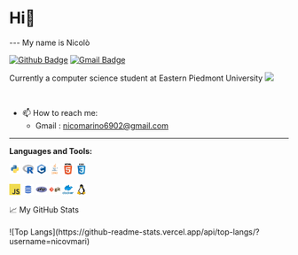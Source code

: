 <h1> Hi👋 </h1>
--- 
My name is Nicolò

[![Github Badge](https://img.shields.io/badge/-github-black?style=for-the-badge&labelColor=black&logo=github&logoColor=white&link=https://github.com/NicoVMari)](https://github.com/NicoVMari)
[![Gmail Badge](https://img.shields.io/badge/-Gmail-c14438?style=for-the-badge&logo=Gmail&logoColor=white&link=mailto:nicomarino6902@gmail)](mailto:nicomarino6902@gmail.com)

Currently a computer science student at Eastern Piedmont University <img src="https://github.com/NicoVMari/NicoVMari/assets/96552280/151c0425-8027-4826-b60b-93f9f351b4f1" width="25px">
<br>

<br>

- 📫 How to reach me: 
    - Gmail : <a href="mailto:nicomarino6902@gmail.com">nicomarino6902@gmail.com</a> 

--- 
**Languages and Tools:**  

<code><img height="20" src="https://raw.githubusercontent.com/github/explore/80688e429a7d4ef2fca1e82350fe8e3517d3494d/topics/python/python.png"></code>
<code><img height="20" src="https://raw.githubusercontent.com/github/explore/80688e429a7d4ef2fca1e82350fe8e3517d3494d/topics/r/r.png"></code>
<code><img height="20" src="https://raw.githubusercontent.com/github/explore/80688e429a7d4ef2fca1e82350fe8e3517d3494d/topics/c/c.png"></code>
<code><img height="20" src="https://raw.githubusercontent.com/github/explore/80688e429a7d4ef2fca1e82350fe8e3517d3494d/topics/java/java.png"></code>
<code><img height="20" src="https://raw.githubusercontent.com/github/explore/80688e429a7d4ef2fca1e82350fe8e3517d3494d/topics/html/html.png"></code>
<code><img height="20" src="https://raw.githubusercontent.com/github/explore/80688e429a7d4ef2fca1e82350fe8e3517d3494d/topics/css/css.png"></code>

<code><img height="20" src="https://raw.githubusercontent.com/github/explore/80688e429a7d4ef2fca1e82350fe8e3517d3494d/topics/javascript/javascript.png"></code>
<code><img height="20" src="https://raw.githubusercontent.com/github/explore/80688e429a7d4ef2fca1e82350fe8e3517d3494d/topics/sql/sql.png"></code>
<code><img height="20" src="https://raw.githubusercontent.com/github/explore/80688e429a7d4ef2fca1e82350fe8e3517d3494d/topics/php/php.png"></code>
<code><img height="20" src="https://raw.githubusercontent.com/github/explore/80688e429a7d4ef2fca1e82350fe8e3517d3494d/topics/git/git.png"></code>
<code><img height="20" src="https://raw.githubusercontent.com/github/explore/80688e429a7d4ef2fca1e82350fe8e3517d3494d/topics/docker/docker.png"></code>
<code><img height="20" src="https://raw.githubusercontent.com/github/explore/80688e429a7d4ef2fca1e82350fe8e3517d3494d/topics/linux/linux.png"></code>


<summary>📈 My GitHub Stats</summary>
<br>
![Top Langs](https://github-readme-stats.vercel.app/api/top-langs/?username=nicovmari)

